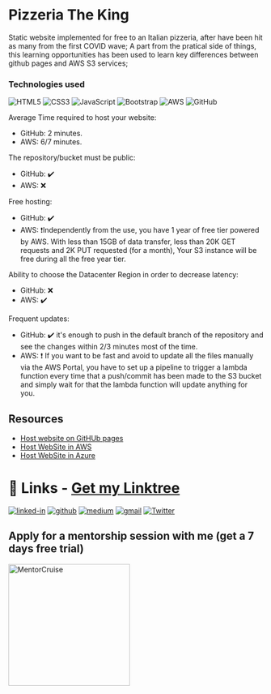 # Pizzeria The King
Static website implemented for free to an Italian pizzeria, after have been hit as many from the first COVID wave;
A part from the pratical side of things, this learning opportunities has been used to learn key differences between github pages and AWS S3 services; 

### Technologies used
![HTML5](https://img.shields.io/badge/html5-%23E34F26.svg?style=for-the-badge&logo=html5&logoColor=white)
![CSS3](https://img.shields.io/badge/css3-%231572B6.svg?style=for-the-badge&logo=css3&logoColor=white)
![JavaScript](https://img.shields.io/badge/javascript-%23323330.svg?style=for-the-badge&logo=javascript&logoColor=%23F7DF1E)
![Bootstrap](https://img.shields.io/badge/bootstrap-%23563D7C.svg?style=for-the-badge&logo=bootstrap&logoColor=white)
![AWS](https://img.shields.io/badge/AWS-%23FF9900.svg?style=for-the-badge&logo=amazon-aws&logoColor=white)
![GitHub](https://img.shields.io/badge/github-%23121011.svg?style=for-the-badge&logo=github&logoColor=white)

Average Time required to host your website:
- GitHub: 2 minutes.
- AWS: 6/7 minutes.

The repository/bucket must be public:
- GitHub: ✔️
- AWS: ❌

Free hosting:
- GitHub: ✔️
- AWS: ❗Independently from the use, you have 1 year of free tier powered by AWS. With less than 15GB of data transfer, less than 20K GET requests and 2K PUT requested (for a month), Your S3 instance will be free during all the free year tier.

Ability to choose the Datacenter Region in order to decrease latency:
- GitHub: ❌
- AWS: ✔️

Frequent updates:
- GitHub: ✔️ it's enough to push in the default branch of the repository and see the changes within 2/3 minutes most of the time.
- AWS: ❗ If you want to be fast and avoid to update all the files manually via the AWS Portal, you have to set up a pipeline to trigger a lambda function every time that a push/commit has been made to the S3 bucket and simply wait for that the lambda function will update anything for you.


## Resources
* [Host website on GitHUb pages](https://medium.com/any-writers/how-to-host-a-static-website-on-github-for-free-f47b12790775)
* [Host WebSite in AWS](https://www.freecodecamp.org/news/a-beginners-guide-on-how-to-host-a-static-site-with-aws/)
* [Host WebSite in Azure](https://docs.microsoft.com/en-us/azure/storage/blobs/storage-blob-static-website-how-to?tabs=azure-portal)



# 🔗 Links  - [Get my Linktree](https://linktr.ee/davidepollicino) #

[![linked-in](https://img.shields.io/badge/Linked_In-0077B5?style=for-the-badge&logo=LinkedIn&logoColor=white)](https://linkedin.com/in/davidepollicino7/)
[![github](https://img.shields.io/badge/GitHub-000000?style=for-the-badge&logo=GitHub&logoColor=white)](https://github.com/omonimus1)
[![medium](https://img.shields.io/badge/medium-000000?style=for-the-badge&logo=medium&logoColor=white)](https://davidepollicino.medium.com/)
[![gmail](https://img.shields.io/badge/Gmail-D14836?style=for-the-badge&logo=Gmail&logoColor=white)](mailto:davidepollicino2015@gmail.com)
[![Twitter](https://img.shields.io/twitter/url/https/twitter.com/DavidePollicin.svg?style=social&label=Follow%20%40DavidePollicin)](https://twitter.com/DavidePollicin)


## Apply for a mentorship session with me (get a 7 days free trial)
<a href="https://mentorcruise.com/mentor/davidepollicino/"> <img src="https://cdn.mentorcruise.com/img/banner/navy-mentoring-badge.svg" width="240" alt="MentorCruise"> </a>
